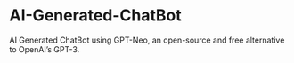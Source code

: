 # AI-Generated-ChatBot
AI Generated ChatBot using GPT-Neo, an open-source and free alternative to OpenAI’s GPT-3.
